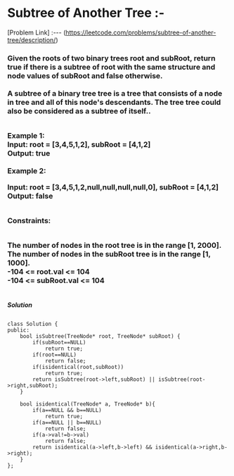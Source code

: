 # Subtree of Another Tree :-

[Problem Link] :--- (https://leetcode.com/problems/subtree-of-another-tree/description/)

<h3>
Given the roots of two binary trees root and subRoot, return true if there is a subtree of root with the same structure and node values of subRoot and false otherwise.
<br><br>
A subtree of a binary tree tree is a tree that consists of a node in tree and all of this node's descendants. The tree tree could also be considered as a subtree of itself..<br><br>

Example 1:<br>
Input: root = [3,4,5,1,2], subRoot = [4,1,2]<br>
Output: true<br><br>
Example 2:<br>


Input: root = [3,4,5,1,2,null,null,null,null,0], subRoot = [4,1,2]<br>
Output: false<br><br>
 

Constraints:<br><br>

The number of nodes in the root tree is in the range [1, 2000].<br>
The number of nodes in the subRoot tree is in the range [1, 1000].<br>
-104 <= root.val <= 104<br>
-104 <= subRoot.val <= 104<br><br>
  
</h3>

***Solution***

```

class Solution {
public:
    bool isSubtree(TreeNode* root, TreeNode* subRoot) {
        if(subRoot==NULL)
            return true;
        if(root==NULL)
            return false;
        if(isidentical(root,subRoot))
            return true;
        return isSubtree(root->left,subRoot) || isSubtree(root->right,subRoot);
    }

    bool isidentical(TreeNode* a, TreeNode* b){
        if(a==NULL && b==NULL)
            return true;
        if(a==NULL || b==NULL)
            return false;
        if(a->val!=b->val)
            return false;
        return isidentical(a->left,b->left) && isidentical(a->right,b->right);
    }
};

```
